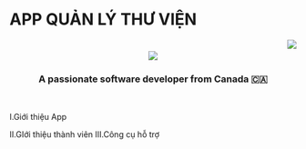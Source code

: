 # APP QUẢN LÝ THƯ VIỆN
<img align="right" src="https://visitor-badge.laobi.icu/badge?page_id=salesp07.salesp07" />

<h1 align="center">
    <img src="https://readme-typing-svg.herokuapp.com/?font=Righteous&size=35&center=true&vCenter=true&width=500&height=70&duration=4000&lines=Xin+Chào+Mọi+Người!+👋;"/>
</h1>

<h3 align="center">A passionate software developer from Canada 🇨🇦</h3>

<br/>

I.Giới thiệu App

II.GIới thiệu thành viên
III.Công cụ hỗ trợ

